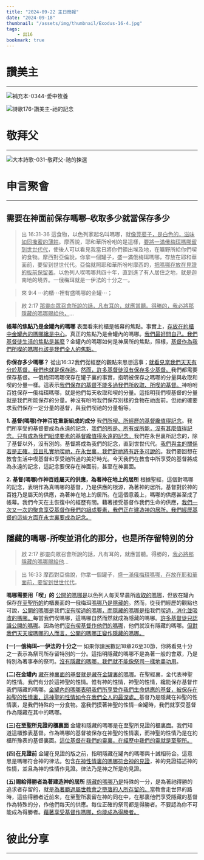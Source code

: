 ```yaml
---
title: "2024-09-22 主日簡報"
date: "2024-09-18"
thumbnail: "/assets/img/thumbnail/Exodus-16-4.jpg"
tags:
    - 出16
bookmark: true
---
```


# 讚美主
___

![補充本-0344-愛中牧養](/assets/img/hymns/hymn-supplement-344.jpg "補充本-0344-愛中牧養")

![詩歌176-讚美主-祂的記念](/assets/img/hymns/hymn-176.jpg "詩歌176-讚美主-祂的記念")

# 敬拜父
___

![大本詩歌-031-敬拜父-祂的揀選](/assets/img/hymns/hymn-31.jpg "大本詩歌-031-敬拜父-祂的揀選")

# 申言聚會
___

## 需要在神面前保存嗎哪–收取多少就當保存多少

> 出 16:31-36 這食物，以色列家起名叫嗎哪，就<u>像芫荽子，是白色的，滋味</u><u>如同攙蜜的</u><u>薄餅</u>。摩西說，耶和華所吩咐的是這樣，<u>要將一滿俄梅珥嗎哪留到世世代代</u>，使後人可以看見我當日將你們領出埃及地，在曠野所給你們喫的食物。摩西對亞倫說，你拿一個罐子，盛一滿俄梅珥嗎哪，存放在耶和華面前，要留到世世代代。亞倫就照耶和華所吩咐摩西的，<u>把嗎哪存放在見證的版前保留著</u>。以色列人喫嗎哪共四十年，直到進了有人居住之地，就是迦南地的境界。一俄梅珥就是一伊法的十分之一。

> 來 9:4 ⋯約櫃⋯裡有盛嗎哪的金罐⋯；

> 啟 2:17 <u>那</u><u>靈向眾召</u><u>會所說的話，凡有耳的，就應當聽。得勝的，我必將那隱藏的嗎哪賜給他，</u>…

**帳幕的焦點乃是金罐內的嗎哪** 表面看來約櫃是帳幕的焦點。事實上，<u>存放在約櫃中金罐內的嗎哪纔是中心</u>。真正的焦點乃是金罐內的嗎哪。<u>我們最好問自己。我們基督徒生活的焦點是甚麼</u>？金罐內的嗎哪如何是神居所的焦點，照樣，<u>基督作為我們所喫的嗎哪也該是我們全人的焦點。</u>

**你保存多少嗎哪？** 從出16:32我們從經歷的觀點來思想這事；<u>就看見當我們天天有分於基督，我們也就是保存祂</u>。<u>然而，許多基督徒沒有保存多少基督。</u>我們都需要保存基督。一俄梅珥嗎哪保存在罐子裏的事實，指明被保存之嗎哪的分量與收取和喫的分量一樣。這表示<u>我們保存的基督不能多過我們所收取、所喫的基督。</u>神吩咐百姓保存一俄梅珥嗎哪，就是他們每天收取和喫的分量。這指明我們喫基督的分量就是我們所能保存的分量。神沒有吩咐我們保存別樣的食物在祂面前。但祂的確要求我們保存一定分量的基督，與我們喫祂的分量相等。

**1. 基督(嗎哪)作神百姓重新組成的成分** 我<u>們所喫、所經歷的基督纔值得記念</u>。我們所享受的基督要成為永遠的記念，<u>我們的所是、所有或所能，沒有甚麼值得記念。只有成為我們組成要素的基督纔值得永遠的記念。</u>我們在永世裏所記念的，除了基督以外，沒有別的。基督將成為我們的記念，直到世世代代。<u>我們與主的關係若是正確，並且扎實地喫祂，在永世裏，我們對祂將有許多可說的</u>。我們要回想在教會生活中喫基督和享受祂所過的美好時光。今天我們在教會中所享受的基督將成為永遠的記念，這記念要保存在神面前，甚至在神裏面。

**2. 基督(嗎哪)作神百姓屬天的供應，為著神在地上的居所** 根據聖經，這個對嗎哪的記念，表明作為真嗎哪的基督，乃是供應的根源，為著神的居所。基督對於神的百姓乃是屬天的供應，為著神在地上的居所。在這個意義上，嗎哪的供應甚至成了帳幕。我們今天在主恢復中的經歷有關。藉著接受基督作我們生命的供應，<u>我們一次又一次的聚會享受基督作我們的組成要素，我們正在建造神的居所。我們經歷基督的這些方面在永世裏要成為記念</u><u>。</u>

## 隱藏的嗎哪-所喫並消化的那分，也是所存留特別的分

> 啟 2:17 那靈向眾召會所說的話，凡有耳的，就應當聽。得勝的，<u>我必將那隱藏的嗎哪賜給他</u>…

> 出 16:33 摩西對亞倫說，你拿一個罐子，<u>盛</u><u>一滿俄梅珥嗎哪</u><u>，存放在耶和華面前，要留到世世代代</u>。

**嗎哪需要用「喫」的** <u>公開的嗎哪是</u>以色列人每天早晨所<u>收取的嗎哪</u>，但放在罐內保存<u>在至聖所的</u>約櫃裏面的一俄梅珥<u>嗎哪乃是隱藏的</u>。然而，從我們經歷的觀點也可說，<u>公開的嗎哪是</u>我們<u>沒有喫過的嗎哪，而隱藏的嗎哪是指</u>我們<u>喫過，消化並吸收的嗎哪。</u>每當我們喫嗎哪，這嗎哪自然而然就成為隱藏的嗎哪。<u>許多基督徒只認識公開的嗎哪</u>。因為他們<u>沒有喫基督作他們的嗎哪</u>，他們就沒有隱藏的嗎哪。<u>但對我們天天喫嗎哪的人而言，公開的嗎哪正變作隱藏的嗎哪。</u>

**(一)一俄梅珥–一伊法的十分之一** 如果你讀民數記18章26至30節，你將看見十分之一表示為祭司所存留特別的一分。這指明隱藏的嗎哪不是為著一般的會眾，乃是特別為著事奉的祭司。<u>沒有隱藏的嗎哪，我們就不能像祭司一樣地盡功用</u>。

**(二)在金罐內** <u>藏在神裏面的基督就是藏在金罐裏的嗎哪</u>。在聖經裏，金代表神聖的性情。我們有分於這神聖的性情。惟有神的性情，神聖的性情，纔能保存基督作我們隱藏的嗎哪。<u>金罐內的嗎哪表明我們所享受作我們生命供應的基督，被保存在神聖的性情裏，這神聖的性情如今在我們全人的最深處。</u>基督乃是隱藏在神聖的性情裏，是我們特殊的一分食物。當我們摸著神聖的性情─金罐時，我們就享受基督作為隱藏在其中的嗎哪。

**(三)在至聖所見證的櫃裏面** 金罐和隱藏的嗎哪是在至聖所見證的櫃裏面。我們知道這櫃豫表基督。作為嗎哪的基督被保存在神聖的性情裏，而神聖的性情乃是在約櫃所豫表的基督裏面。<u>這位基督在我們的靈裏，在經歷中我們的靈就是至聖所。</u>

**(四)在見證前** 金罐在見證的版之前，指明隱藏在罐內的嗎哪與十誡相符合。這意思是嗎哪符合神的律法。包含<u>在神性情裏的嗎哪符合神的見證</u>，神的見證描述神的性情，並且為神的性情作見證。律法乃是神之所是的見證。

**(五)賜給得勝者為著建造神的居所** <u>隱藏的嗎哪乃是</u>特殊的一分，是為著祂得勝的追求者存留的，就是<u>為著勝過屬世教會之墮落的人所存留的。</u>當教會走世界的路時，這些得勝者近前來，在至聖所裏留在神的同在中，在那裏他們享受隱藏的基督作為特殊的分，作他們每天的供應。每位正確的祭司都是得勝者。不要認為你不可能成為得勝者。<u>藉著享受基督作嗎哪，你能成為得勝者。</u>

# 彼此分享
___
